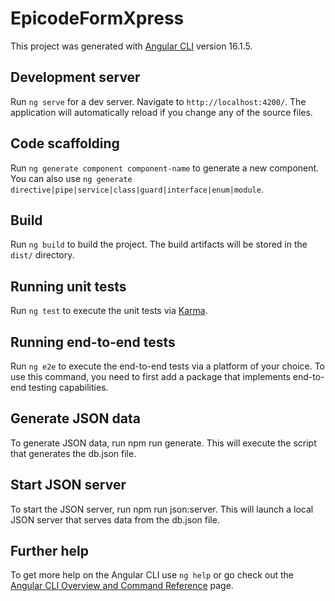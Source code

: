 # EpicodeFormXpress

This project was generated with [Angular CLI](https://github.com/angular/angular-cli) version 16.1.5.

## Development server

Run `ng serve` for a dev server. Navigate to `http://localhost:4200/`. The application will automatically reload if you change any of the source files.

## Code scaffolding

Run `ng generate component component-name` to generate a new component. You can also use `ng generate directive|pipe|service|class|guard|interface|enum|module`.

## Build

Run `ng build` to build the project. The build artifacts will be stored in the `dist/` directory.

## Running unit tests

Run `ng test` to execute the unit tests via [Karma](https://karma-runner.github.io).

## Running end-to-end tests

Run `ng e2e` to execute the end-to-end tests via a platform of your choice. To use this command, you need to first add a package that implements end-to-end testing capabilities.

## Generate JSON data

To generate JSON data, run npm run generate. This will execute the script that generates the db.json file.

## Start JSON server

To start the JSON server, run npm run json:server. This will launch a local JSON server that serves data from the db.json file.

## Further help

To get more help on the Angular CLI use `ng help` or go check out the [Angular CLI Overview and Command Reference](https://angular.io/cli) page.
